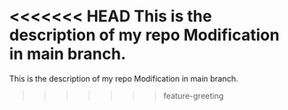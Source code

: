 <<<<<<< HEAD
This is the description of my repo
Modification in main branch.
=======
This is the description of my repo 
Modification in main branch.
>>>>>>> feature-greeting
